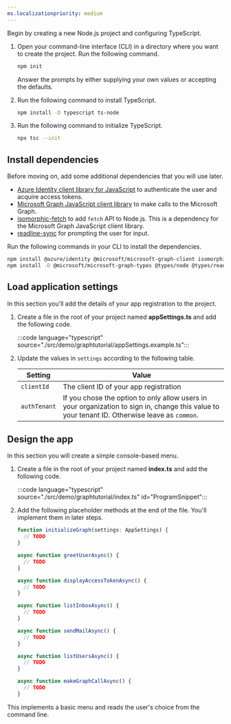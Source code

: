 ```yaml
---
ms.localizationpriority: medium
---
```


<!-- markdownlint-disable MD041 -->

Begin by creating a new Node.js project and configuring TypeScript.

1. Open your command-line interface (CLI) in a directory where you want to create the project. Run the following command.

    ```bash
    npm init
    ```

    Answer the prompts by either supplying your own values or accepting the defaults.

1. Run the following command to install TypeScript.

    ```bash
    npm install -D typescript ts-node
    ```

1. Run the following command to initialize TypeScript.

    ```bash
    npx tsc --init
    ```

## Install dependencies

Before moving on, add some additional dependencies that you will use later.

- [Azure Identity client library for JavaScript](https://www.npmjs.com/package/@azure/identity)  to authenticate the user and acquire access tokens.
- [Microsoft Graph JavaScript client library](https://www.npmjs.com/package/@microsoft/microsoft-graph-client) to make calls to the Microsoft Graph.
- [isomorphic-fetch](https://www.npmjs.com/package/isomorphic-fetch) to add `fetch` API to Node.js. This is a dependency for the Microsoft Graph JavaScript client library.
- [readline-sync](https://www.npmjs.com/package/readline-sync) for prompting the user for input.

Run the following commands in your CLI to install the dependencies.

```bash
npm install @azure/identity @microsoft/microsoft-graph-client isomorphic-fetch readline-sync
npm install -D @microsoft/microsoft-graph-types @types/node @types/readline-sync @types/isomorphic-fetch
```

## Load application settings

In this section you'll add the details of your app registration to the project.

1. Create a file in the root of your project named **appSettings.ts** and add the following code.

    :::code language="typescript" source="./src/demo/graphtutorial/appSettings.example.ts":::

1. Update the values in `settings` according to the following table.

    | Setting | Value |
    |---------|-------|
    | `clientId` | The client ID of your app registration |
    | `authTenant` | If you chose the option to only allow users in your organization to sign in, change this value to your tenant ID. Otherwise leave as `common`. |

## Design the app

In this section you will create a simple console-based menu.

1. Create a file in the root of your project named **index.ts** and add the following code.

    :::code language="typescript" source="./src/demo/graphtutorial/index.ts" id="ProgramSnippet":::

1. Add the following placeholder methods at the end of the file. You'll implement them in later steps.

    ```typescript
    function initializeGraph(settings: AppSettings) {
      // TODO
    }

    async function greetUserAsync() {
      // TODO
    }

    async function displayAccessTokenAsync() {
      // TODO
    }

    async function listInboxAsync() {
      // TODO
    }

    async function sendMailAsync() {
      // TODO
    }

    async function listUsersAsync() {
      // TODO
    }

    async function makeGraphCallAsync() {
      // TODO
    }
    ```

This implements a basic menu and reads the user's choice from the command line.
